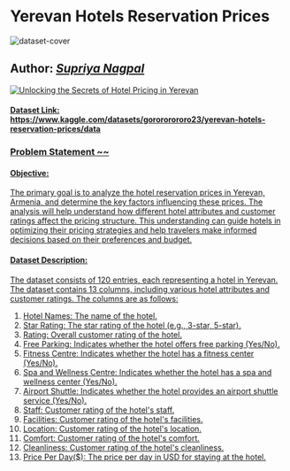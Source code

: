 # Yerevan Hotels Reservation Prices

![dataset-cover](https://github.com/user-attachments/assets/8a8e9cdc-2b51-4ac9-93ea-beee63d11150)

## Author: <i><u>Supriya Nagpal</i>

![Unlocking the Secrets of Hotel Pricing in Yerevan](https://github.com/user-attachments/assets/4d47a4a2-5b19-48b4-8171-5742a39598f2)

#### Dataset Link: https://www.kaggle.com/datasets/gorororororo23/yerevan-hotels-reservation-prices/data


### Problem Statement ~~

#### Objective: 

The primary goal is to analyze the hotel reservation prices in Yerevan, Armenia, and determine the key factors influencing these prices. The analysis will help understand how different hotel attributes and customer ratings affect the pricing structure. This understanding can guide hotels in optimizing their pricing strategies and help travelers make informed decisions based on their preferences and budget.

#### Dataset Description:

The dataset consists of 120 entries, each representing a hotel in Yerevan. The dataset contains 13 columns, including various hotel attributes and customer ratings. The columns are as follows:

1. Hotel Names: The name of the hotel.
2. Star Rating: The star rating of the hotel (e.g., 3-star, 5-star).
3. Rating: Overall customer rating of the hotel.
4. Free Parking: Indicates whether the hotel offers free parking (Yes/No).
5. Fitness Centre: Indicates whether the hotel has a fitness center (Yes/No).
6. Spa and Wellness Centre: Indicates whether the hotel has a spa and wellness center (Yes/No).
7. Airport Shuttle: Indicates whether the hotel provides an airport shuttle service (Yes/No).
8. Staff: Customer rating of the hotel's staff.
9. Facilities: Customer rating of the hotel's facilities.
10. Location: Customer rating of the hotel's location.
11. Comfort: Customer rating of the hotel's comfort.
12. Cleanliness: Customer rating of the hotel's cleanliness.
13. Price Per Day($): The price per day in USD for staying at the hotel.
